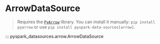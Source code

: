 # ArrowDataSource

> Requires the [`PyArrow`](https://arrow.apache.org/docs/python/) library. You can install it manually: `pip install pyarrow`
> or use `pip install pyspark-data-sources[arrow]`.

::: pyspark_datasources.arrow.ArrowDataSource
